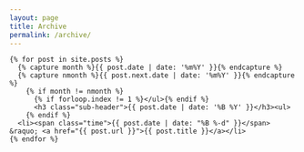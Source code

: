 ```yaml
---
layout: page
title: Archive
permalink: /archive/
---
```


<div class="archive post-list">

	{% for post in site.posts %}
	  {% capture month %}{{ post.date | date: '%m%Y' }}{% endcapture %}
	  {% capture nmonth %}{{ post.next.date | date: '%m%Y' }}{% endcapture %}
	    {% if month != nmonth %}
	      {% if forloop.index != 1 %}</ul>{% endif %}
	      <h3 class="sub-header">{{ post.date | date: '%B %Y' }}</h3><ul>
	    {% endif %}
	  <li><span class="time">{{ post.date | date: "%B %-d" }}</span> &raquo; <a href="{{ post.url }}">{{ post.title }}</a></li>
	{% endfor %}


</div>

